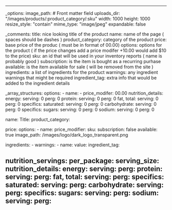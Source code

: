 ---

_options:
  image_path: # Front matter field
    uploads_dir: "/images/products/:product_category/:sku"
    width: 1000
    height: 1000
    resize_style: "contain"
    mime_type: "image/jpeg"
    expandable: false

_comments:
  title: nice looking title of the product
  name: name of the page ( spaces should be dashes )
  product_category: category of the product
  price: base price of the produc ( must be in format of 00.00)
  options: options for the product ( if the price changes add a price modifer +10.00 would add $10 to the price)
  sku: an id that will be used in your inventory reports ( name is probably good )
  subscription: is the item is bought as a recurring purhase
  available: is the item available for sale ( will be removed from the site )
  ingredients: a list of ingredients for the product
  warnings: any ingredient warnings that might be required
  ingredient_tag: extra info that would be added to the ingredient details

_array_structures:
    options:
        - name: 
        - price_modifer: 00.00
    nutrition_details:
        energy: 
            serving: 0
            perg: 0
        protein:
            serving: 0
            perg: 0
        fat, total:
            serving: 0 
            perg: 0
            specifics:
                saturated: 
                    serving: 0 
                    perg: 0
        carbohydrate:
            serving: 0 
            perg: 0
            specifics: 
                sugars:
                    serving: 0
                    perg: 0
        sodium:
            serving: 0
            perg: 0

name:
Title: 
product_category:

price: 
options: 
    - name: 
      price_modifier: 
sku: 
subscription: false
available: true
image_path: /images/logo/dark_logo_transparent.png

ingredients:
    - 
warnings:
    - name: 
      value: 
ingredient_tag: 

nutrition_servings:
    per_package:
    serving_size: 
nutrition_details:
    energy: 
        serving:
        perg: 
    protein:
        serving: 
        perg: 
    fat, total:
        serving: 
        perg: 
        specifics:
            saturated:
                serving: 
                perg: 
    carbohydrate:
        serving: 
        perg: 
        specifics:
            sugars:
                serving: 
                perg: 
    sodium:
        serving: 
        perg: 
---